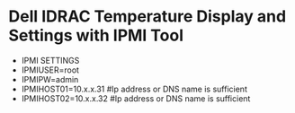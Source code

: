 # Dell IDRAC Temperature Display and Settings with IPMI Tool

* IPMI SETTINGS
* IPMIUSER=root
* IPMIPW=admin
* IPMIHOST01=10.x.x.31 #Ip address or DNS name is sufficient
* IPMIHOST02=10.x.x.32 #Ip address or DNS name is sufficient

